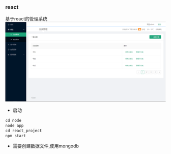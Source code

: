### react
基于react的管理系统
![admin](/img/admin.png)


* 启动

```
cd node
node app
cd react_project
npm start
```

* 需要创建数据文件,使用mongodb
